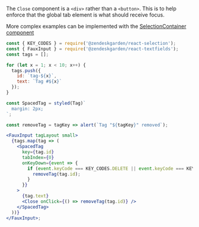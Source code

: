 The `Close` component is a `<div>` rather than a `<button>`. This is to help
enforce that the global tab element is what should receive focus.

More complex examples can be implemented with the
[SelectionContainer component](https://garden.zendesk.com/react-components/next/selection/#selectioncontainer)

```jsx
const { KEY_CODES } = require('@zendeskgarden/react-selection');
const { FauxInput } = require('@zendeskgarden/react-textfields');
const tags = [];

for (let x = 1; x < 10; x++) {
  tags.push({
    id: `tag-${x}`,
    text: `Tag #${x}`
  });
}

const SpacedTag = styled(Tag)`
  margin: 2px;
`;

const removeTag = tagKey => alert(`Tag "${tagKey}" removed`);

<FauxInput tagLayout small>
  {tags.map(tag => (
    <SpacedTag
      key={tag.id}
      tabIndex={0}
      onKeyDown={event => {
        if (event.keyCode === KEY_CODES.DELETE || event.keyCode === KEY_CODES.BACKSPACE) {
          removeTag(tag.id);
        }
      }}
    >
      {tag.text}
      <Close onClick={() => removeTag(tag.id)} />
    </SpacedTag>
  ))}
</FauxInput>;
```
